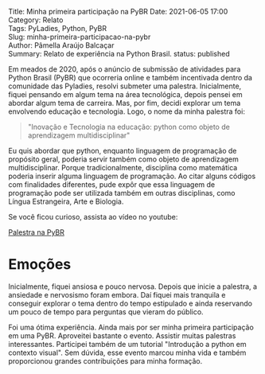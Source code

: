 Title: Minha primeira participação na PyBR
Date: 2021-06-05 17:00  
Category: Relato  
Tags: PyLadies, Python, PyBR  
Slug: minha-primeira-participacao-na-pybr  
Author: Pâmella Araújo Balcaçar  
Summary: Relato de experiência na Python Brasil.
status: published


Em meados de 2020, após o anúncio de submissão de atividades para Python Brasil (PyBR) que ocorreria online e também incentivada dentro da comunidade das Pyladies, resolvi submeter uma palestra. Inicialmente, fiquei pensando em algum tema na área tecnológica, depois pensei em abordar algum tema de carreira. Mas, por fim, decidi explorar um tema envolvendo educação e tecnologia. Logo, o nome da minha palestra foi:

> "Inovação e Tecnologia na educação: python como objeto de aprendizagem multidisciplinar"

Eu quis abordar que python, enquanto linguagem de programação de propósito geral, poderia servir também como objeto de aprendizagem multidisciplinar. Porque tradicionalmente, disciplina como matemática poderia inserir alguma linguagem de programação. Ao citar alguns códigos com finalidades diferentes, pude expôr que essa linguagem de programação pode ser utilizada também em outras disciplinas, como Língua Estrangeira, Arte e Biologia. 

Se você ficou curioso, assista ao vídeo no youtube:

<a href="https://www.youtube.com/watch?v=P29fXS60vhk&t=9875s" title="youtube">Palestra na PyBR</a>

# Emoções

Inicialmente, fiquei ansiosa e pouco nervosa. Depois que inicie a palestra, a ansiedade e nervosismo foram embora. Daí fiquei mais tranquila e conseguir explorar o tema dentro do tempo estipulado e ainda reservando um pouco de tempo para perguntas que vieram do público. 

Foi uma ótima experiência. Ainda mais por ser minha primeira participação em uma PyBR. Aproveitei bastante o evento. Assistir muitas palestras interessantes. Participei também de um tutorial "Introdução a python em contexto visual". Sem dúvida, esse evento marcou minha vida e também proporcionou grandes contribuições para minha formação. 